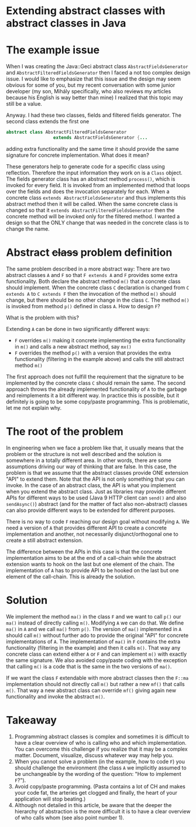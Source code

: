 # Extending abstract classes with abstract classes in Java

# The example issue

When I was creating the Java::Geci abstract class `AbstractFieldsGenerator` and `AbstractFilteredFieldsGenerator` then I faced a not too complex design issue. I would like to emphasize that this issue and the design may seem obvious for some of you, but my recent conversation with some junior developer (my son, Mihály specifically, who also reviews my articles because his English is way better than mine) I realized that this topic may still be a value.

Anyway. I had these two classes, fields and filtered fields generator. The second class extends the first one 

```java
abstract class AbstractFilteredFieldsGenerator
                  extends AbstractFieldsGenerator {...
```

adding extra functionality and the same time it should provide the same signature for concrete implementation. What does it mean?

These generators help to generate code for a specific class using reflection. Therefore the input information they work on is a `Class` object. The fields generator class has an abstract method `process()`, which is invoked for every field. It is invoked from an implemented method that loops over the fields and does the invocation separately for each. When a concrete class `extends AbstractFieldsGenerator` and thus implements this abstract method then it will be called. When the same concrete class is changed so that it `extends AbstractFilteredFieldsGenerator` then the concrete method will be invoked only for the filtered method. I wanted a design so that the ONLY change that was needed in the concrete class is to change the name.

# Abstract <del datetime="2019-06-05T06:54:33+00:00">class</del> problem definition

The same problem described in a more abstract way: There are two abstract classes `A` and `F` so that `F extends A` and `F` provides some extra functionality. Both declare the abstract method `m()` that a concrete class should implement. When the concrete class `C` declaration is changed from `C extends A` to `C extends F` then the invocation of the method `m()` should change, but there should be no other change in the class `C`. The method `m()` is invoked from method `p()` defined in class `A`. How to design `F`?

What is the problem with this?

Extending `A` can be done in two significantly different ways:

* `F` overrides `m()` making it concrete implementing the extra functionality in `m()` and calls a new abstract method, say `mx()`
* `F` overrides the method `p()` with a version that provides the extra functionality (filtering in the example above) and calls the still abstract method `m()`

The first approach does not fulfill the requirement that the signature to be implemented by the concrete class `C` should remain the same. The second approach throws the already implemented functionality of `A` to the garbage and reimplements it a bit different way. In practice this is possible, but it definitely is going to be some copy/paste programming. This is problematic, let me not explain why.

# The root of the problem

In engineering when we face a problem like that, it usually means that the problem or the structure is not well described and the solution is somewhere in a totally different area. In other words, there are some assumptions driving our way of thinking that are false. In this case, the problem is that we assume that the abstract classes provide ONE extension "API" to extend them. Note that the API is not only something that you can invoke. In the case of an abstract class, the API is what you implement when you extend the abstract class. Just as libraries may provide different APIs for different ways to be used (Java 9 HTTP client can `send()` and also `sendAsync()`) abstract (and for the matter of fact also non-abstract) classes can also provide different ways to be extended for different purposes.

There is no way to code `F` reaching our design goal without modifying `A`. We need a version of `A` that provides different API to create a concrete implementation and another, not necessarily disjunct/orthogonal one to create a still abstract extension.

The difference between the APIs in this case is that the concrete implementation aims to be at the end of a call-chain while the abstract extension wants to hook on the last but one element of the chain. The implementation of `A` has to provide API to be hooked on the last but one element of the call-chain. This is already the solution.

# Solution

We implement the method `ma()` in the class `F` and we want to call `p()` our `ma()` instead of directly calling `m()`. Modifying `A` we can do that. We define `ma()` in `A` and we call `ma()` from `p()`. The version of `ma()` implemented in `A` should call `m()` without further ado to provide the original "API" for concrete implementations of `A`. The implementation of `ma()` in `F` contains the extra functionality (filtering in the example) and then it calls `m()`. That way any concrete class can extend either `A` or `F` and can implement `m()` with exactly the same signature. We also avoided copy/paste coding with the exception that calling `m()` is a code that is the same in the two versions of `ma()`.

If we want the class `F` extendable with more abstract classes then the `F::ma` implementation should not directly call `m()` but rather a new `mf()` that calls `m()`. That way a new abstract class can override `mf()` giving again new functionality and invoke the abstract `m()`.

# Takeaway

1. Programming abstract classes is complex and sometimes it is difficult to have a clear overview of who is calling who and which implementation. You can overcome this challenge if you realize that it may be a complex matter. Document, visualize, discuss whatever way may help you.
2. When you cannot solve a problem (in the example, how to code `F`) you should challenge the environment (the class `A` we implicitly assumed to be unchangeable by the wording of the question: "How to implement `F`?").
3. Avoid copy/paste programming. (Pasta contains a lot of CH and makes your code fat, the arteries get clogged and finally, the heart of your application will stop beating.)
4. Although not detailed in this article, be aware that the deeper the hierarchy of abstraction is the more difficult it is to have a clear overview of who calls whom (see also point number 1).
